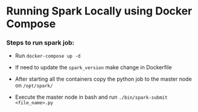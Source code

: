 # Running Spark Locally using Docker Compose

### Steps to run spark job:

- Run `docker-compose up -d`

- If need to update the `spark_version` make change in Dockerfile

- After starting all the containers copy the python job to the master node on `/opt/spark/`

- Execute the master node in bash and run `./bin/spark-submit <file_name>.py`